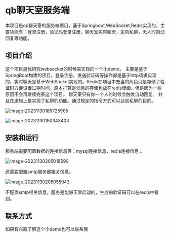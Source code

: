 # qb聊天室服务端

本项目是qb聊天室的服务端项目，基于Springboot,WebSocket,Redis实现的。主要功能有：登录注册，验证码登录注册，聊天室实时聊天，定向私聊，无人时自动回复等功能。

## 项目介绍
这个项目是我研究websocket的时候来实现的一个小demo。
主要是基于SpringBoot构建的项目，登录注册，发送验证码等操作都是基于http请求实现的，实时聊天是基于WebSocket实现的。Redis在项目中充当的角色只是存储了验证码方便设置过期时间。原本打算是消息的存储也放在redis里面。但是因为一些原因不会再继续完善这个项目。
聊天室只有你一个人的时候会触发自动回复。
并且在逻辑上是实现了私聊的功能。通过规定的指令方式可以达到私聊的目的。

![image-20231130185725905](https://cdn.jsdelivr.net/gh/YuanErya/pictures@main/img/202311301857933.png)

![image-20231130190343403](https://cdn.jsdelivr.net/gh/YuanErya/pictures@main/img/202311301903437.png)

## 安装和运行

服务端需要配置数据的连接信息等：mysql连接信息，redis连接信息 。

![image-20231130205018599](https://cdn.jsdelivr.net/gh/YuanErya/pictures@main/img/202311302050707.png)

还需要配置smtp服务器相关信息。

![image-20231130205055943](https://cdn.jsdelivr.net/gh/YuanErya/pictures@main/img/202311302050974.png)

不配置smtp相关信息，服务是能够正常启动的，生成的验证码可以在redis中看到。

## 联系方式

如果有兴趣了解这个小demo也可以联系我

